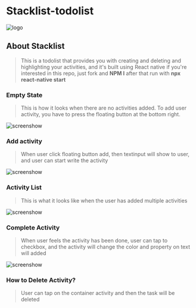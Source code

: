 # Stacklist-todolist

![logo](https://user-images.githubusercontent.com/66088196/241521246-297a0154-748b-4b64-890b-88d44ef8e16e.png)

## About Stacklist
>This is a todolist that provides you with creating and deleting and highlighting your activities, and it's built using React native if you're interested in this repo, just fork and **NPM I** after that run with **npx react-native start**

### Empty State 
>This is how it looks when there are no activities added. To add user activity, you have to press the floating button at the bottom right.

![screenshow](https://user-images.githubusercontent.com/66088196/241518968-95e54f48-8b6b-488e-9bbb-49bf6fe94c42.png)

### Add activity
>When user click floating button add, then textinput will show to user, and user can start write the activity

![screenshow](https://user-images.githubusercontent.com/66088196/241518977-ba12622f-6341-465d-833f-2a353b57dd8a.png)

### Activity List
>This is what it looks like when the user has added multiple activities

![screenshow](https://user-images.githubusercontent.com/66088196/241518984-7e495f3f-ab17-4551-97b5-fbc2313adda2.png)

### Complete Activity
>When user feels the activity has been done, user can tap to checkbox, and the activity will change the color and property on text will added

![screenshow](https://user-images.githubusercontent.com/66088196/241519010-d2f0809d-8af2-4da9-adb6-e7ed467a88f7.png)

### How to Delete Activity?
>User can tap on the container activity and then the task will be deleted

